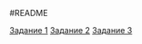 #README

[Задание 1](https://birulik.github.io/ITMO/hw1/hw1.html)
[Задание 2](https://birulik.github.io/ITMO/hw2/hw2.html)
[Задание 3](https://birulik.github.io/ITMO/hw3/hw3.html)